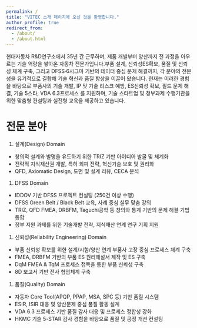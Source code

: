 ```yaml
---
permalink: /
title: "VITEC 소개 페이지에 오신 것을 환영합니다."
author_profile: true
redirect_from: 
  - /about/
  - /about.html
---
```


현대자동차 R&D연구소에서 35년 간 근무하며, 제품 개발부터 양산까지 전 과정을 아우르는 기술 역량을 쌓아온 자동차 전문가입니다.부품 설계, 신뢰성ES확보, 품질 및 신뢰성  체계 구축, 그리고 DFSS·6시그마 기반의 데이터 중심 문제 해결까지, 각 분야의 전문성을 유기적으로 결합해 기술 혁신과 품질 향상을 이끌어 왔습니다. 현재는 이러한 경험을 바탕으로 부품사의 기술 개발, IP 및 기술 리스크 예방, ES신뢰성 확보, 필드 문제 해결, 기술 5스타, VDA 6.3프로세스 를 지원하며, 기술 스타트업 및 정부과제 수행기관을 위한 맞춤형 컨설팅과 실전형 교육을 제공하고 있습니다.

전문 분야
======
1. 설계(Design) Domain
 * 창의적 설계와 발명을 유도하기 위한 TRIZ 기반 아이디어 발굴 및 체계화
 * 전략적 지식재산권 개발, 특허 회피 전략, 혁신기술 보호 및 권리화
 * QFD, Axiomatic Design, 도면 및 설계 리뷰, CECA 분석
1. DFSS Domain
 * IDDOV 기반 DFSS 프로젝트 컨설팅 (250건 이상 수행)
 * DFSS Green Belt / Black Belt 교육, 사례 중심 실무 맞춤 강의
 * TRIZ, QFD  FMEA, DRBFM, Taguchi공학 등 창의와 통계 기반의 문제 해결 기법 통합
 * 정부 지원 과제를 위한 기술개발 전략, 지식재산 연계 연구 기획 지원
1. 신뢰성(Reliability Engineering) Domain
 * 부품 신뢰성 확보를 위한 설계/시험/양산 연계 부품사 고장 중심 프로세스 체계 구축
 * FMEA, DRBFM 기반의 부품 ES 원리해설서 제작 및 ES 구축
 * DqM FMEA & TqM 프로세스 접목을 통한 부품 신뢰성 구축
 * 8D 보고서 기반 전사 협업체계 구축
1. 품질(Quality) Domain
 * 자동차 Core Tool(APQP, PPAP, MSA, SPC 등) 기반 품질 시스템 
 * ESIR, ISIR 대응 및 양산문제 중심 품질 활동 설계
 * VDA 6.3 프로세스 기반 품질 감사 대응 및 프로세스 정합성 강화
 * HKMC 기술 5-STAR 감사 경험을 바탕으로 품질 및 공정 개선 컨설팅



